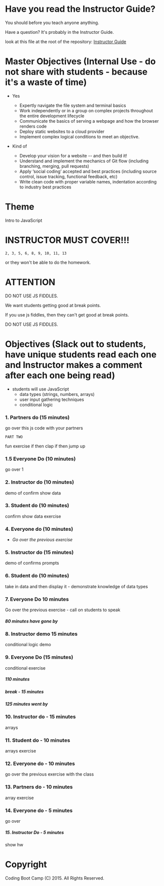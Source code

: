 # Have you read the Instructor Guide?

You should before you teach anyone anything.

Have a question? It's probably in the Instructor Guide.

look at this file at the root of the repository: 
[Instructor Guide](https://github.com/RutgersCodingBootcamp/All-Lesson-Plans/blob/master/instructor_guide)

# Master Objectives (Internal Use - do not share with students - because it's a waste of time)

* Yes
    * Expertly navigate the file system and terminal basics
    * Work independently or in a group on complex projects throughout the entire development lifecycle
    * Communicate the basics of serving a webpage and how the browser renders code
    * Deploy static websites to a cloud provider
    * Implement complex logical conditions to meet an objective.

* Kind of
    * Develop your vision for a website -- and then build it!
    * Understand and implement the mechanics of Git flow (including branching, merging, pull requests)
    * Apply ‘social coding’ accepted and best practices (including source control, issue tracking, functional feedback, etc)
    * Write clean code with proper variable names, indentation according to industry best practices

# Theme
Intro to JavaScript

# INSTRUCTOR MUST COVER!!!
```
2, 3, 5, 6, 8, 9, 10, 11, 13
```
or they won't be able to do the homework.

# ATTENTION

DO NOT USE JS FIDDLES.

We want students getting good at break points.

If you use js fiddles, then they can't get good at break points. 

DO NOT USE JS FIDDLES.

# Objectives (Slack out to students, have unique students read each one and Instructor makes a comment after each one being read)

* students will use JavaScript
  * data types (strings, numbers, arrays)
  * user input gathering techniques
  * conditional logic

### 1. Partners do (15 minutes)

go over this js code with your partners

~~~~~~~~~~~~
PART TWO
~~~~~~~~~~~~

fun exercise
if then clap
if then jump up

### 1.5 Everyone Do (10 minutes)

go over 1

### 2. Instructor do (10 minutes)

demo of confirm show data

### 3. Student do (10 minutes)

confirm show data exercise

### 4. Everyone do (10 minutes)

* *Go over the previous exercise*

### 5. Instructor do (15 minutes)

demo of confirms prompts

### 6. Student do (10 minutes)

take in data and then display it - demonstrate knowledge of data types 


### 7. Everyone Do 10 minutes

Go over the previous exercise - call on students to speak

##### 80 minutes have gone by

### 8. Instructor demo 15 minutes   

conditional logic demo

### 9. Everyone Do (15 minutes) 

conditional exercise

##### 110 minutes

##### break - 15 minutes

##### 125 minutes went by

### 10. Instructor do - 15 minutes
arrays 

### 11. Student do - 10 minutes

arrays exercise

### 12. Everyone do - 10 minutes

go over the previous exercise with the class

### 13. Partners do - 10 minutes

array exercise

### 14. Everyone do - 5 minutes

go over

##### 15. Instructor Do - 5 minutes
    
show hw

# Copyright
Coding Boot Camp (C) 2015. All Rights Reserved.